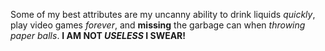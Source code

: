 Some of my best attributes are my uncanny ability to drink liquids *quickly*, play video games *forever*, and **missing** the garbage can when *throwing paper balls*.
**I AM NOT _USELESS_ I SWEAR!**
